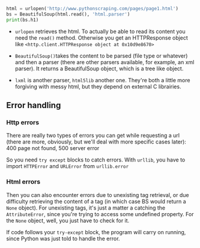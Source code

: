 ```python
html = urlopen('http://www.pythonscraping.com/pages/page1.html')
bs = BeautifulSoup(html.read(), 'html.parser')
print(bs.h1)
```

- `urlopen` retrieves the html. To actually be able to read its content you need the `read()` method. Otherwise you get an HTTPResponse object like `<http.client.HTTPResponse object at 0x10d9e8670>`

- `BeautifulSoup()`takes the content to be parsed (file type or whatever) and then a parser (there are other parsers available, for example, an xml parser). It returns a BeautifulSoup object, which is a tree like object. 

- `lxml` is another parser, `html5lib` another one. They're both a little more forgiving with messy html, but they depend on external C librairies.

## Error handling

### Http errors
There are really two types of errors you can get while requesting a url (there are more, obviously, but we'll deal with more specific cases later): 400 page not found, 500 server error

So you need `try except` blocks to catch errors. With `urllib`, you have to import `HTTPError` and `URLError` from `urllib.error`

### Html errors
Then you can also encounter errors due to unexisting tag retrieval, or due difficulty retrieving the content of a tag (in which case BS would return a `None` object).
For unexisting tags, it's just a matter a catching the `AttributeError`, since you're trying to access some undefined property. 
For the `None` object, well, you just have to check for it. 

If code follows your `try-except` block, the program will carry on running, since Python was just told to handle the error. 
